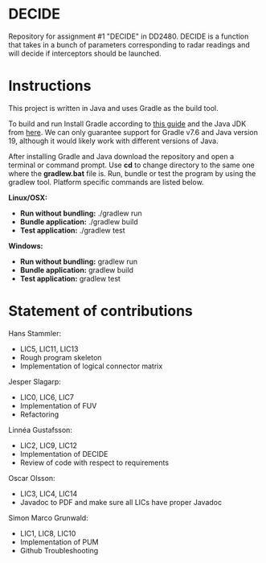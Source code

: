 # DECIDE
Repository for assignment #1 "DECIDE" in DD2480. DECIDE is a function that takes in a bunch of parameters corresponding to radar readings and will decide if interceptors should be launched.

# Instructions
This project is written in Java and uses Gradle as the build tool.  
  
To build and run
Install Gradle according to [this guide](https://docs.gradle.org/current/samples/sample_building_java_applications.html) and the Java JDK from [here](https://www.oracle.com/java/technologies/downloads/). We can only guarantee support for Gradle v7.6 and Java version 19, although it would likely work with different versions of Java.  

After installing Gradle and Java download the repository and open a terminal or command prompt. Use **cd** to change directory to the same one where the **gradlew.bat** file is. Run, bundle or test the program by using the gradlew tool. Platform specific commands are listed below.

**Linux/OSX:**  
- **Run without bundling:** ./gradlew run  
- **Bundle application:** ./gradlew build  
- **Test application:** ./gradlew test  
  
**Windows:** 
- **Run without bundling:** gradlew run  
- **Bundle application:** gradlew build  
- **Test application:** gradlew test  

# Statement of contributions

Hans Stammler:
- LIC5, LIC11, LIC13
- Rough program skeleton
- Implementation of logical connector matrix

Jesper Slagarp:
- LIC0, LIC6, LIC7
- Implementation of FUV
- Refactoring

Linnéa Gustafsson:
- LIC2, LIC9, LIC12
- Implementation of DECIDE
- Review of code with respect to requirements

Oscar Olsson: 
- LIC3, LIC4, LIC14
- Javadoc to PDF and make sure all LICs have proper Javadoc

Simon Marco Grunwald:
- LIC1, LIC8, LIC10
- Implementation of PUM
- Github Troubleshooting
